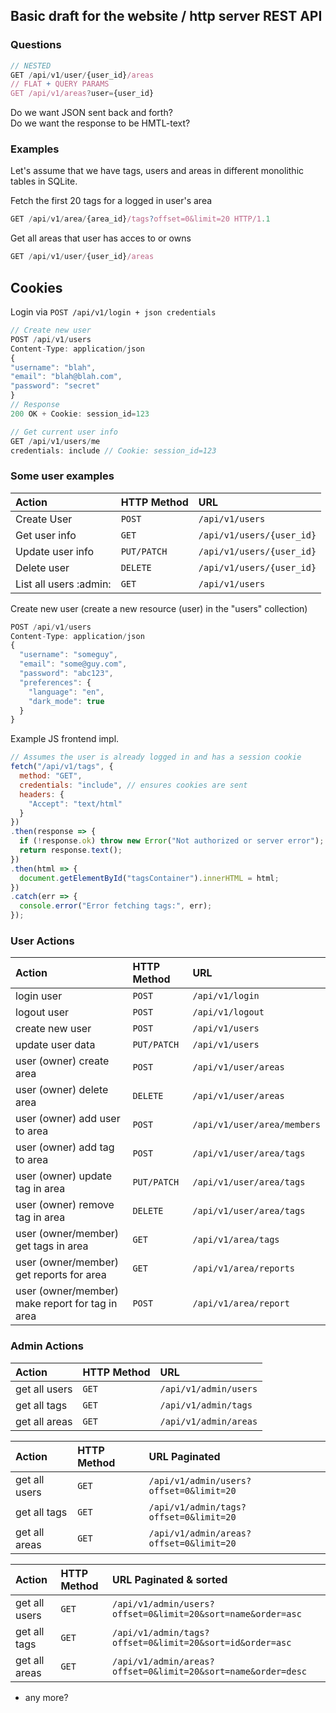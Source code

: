 ## Basic draft for the website / http server REST API

### Questions
```js
// NESTED
GET /api/v1/user/{user_id}/areas
// FLAT + QUERY PARAMS
GET /api/v1/areas?user={user_id}
```
Do we want JSON sent back and forth?  
Do we want the response to be HMTL-text?  

### Examples
  
Let's assume that we have tags, users and areas in different monolithic tables in SQLite.  
  
Fetch the first 20 tags for a logged in user's area  
```js
GET /api/v1/area/{area_id}/tags?offset=0&limit=20 HTTP/1.1
```

Get all areas that user has acces to or owns  
```js
GET /api/v1/user/{user_id}/areas
```

## Cookies
Login via `POST /api/v1/login + json credentials`  
```js
// Create new user
POST /api/v1/users
Content-Type: application/json
{
"username": "blah",
"email": "blah@blah.com",
"password": "secret"
}
// Response
200 OK + Cookie: session_id=123

// Get current user info
GET /api/v1/users/me
credentials: include // Cookie: session_id=123
```

### Some user examples
| Action | HTTP Method | URL |
| :-- | :-- | :-- |
| Create User | `POST` | `/api/v1/users` |
| Get user info | `GET` | `/api/v1/users/{user_id}` |
| Update user info | `PUT/PATCH` | `/api/v1/users/{user_id}` |
| Delete user | `DELETE` | `/api/v1/users/{user_id}` |
| List all users :admin: | `GET` | `/api/v1/users` |


Create new user (create a new resource (user) in the "users" collection)
```js
POST /api/v1/users
Content-Type: application/json
{
  "username": "someguy",
  "email": "some@guy.com",
  "password": "abc123",
  "preferences": {
    "language": "en",
    "dark_mode": true
  }
}
```

Example JS frontend impl.
```js
// Assumes the user is already logged in and has a session cookie
fetch("/api/v1/tags", {
  method: "GET",
  credentials: "include", // ensures cookies are sent
  headers: {
    "Accept": "text/html"
  }
})
.then(response => {
  if (!response.ok) throw new Error("Not authorized or server error");
  return response.text();
})
.then(html => {
  document.getElementById("tagsContainer").innerHTML = html;
})
.catch(err => {
  console.error("Error fetching tags:", err);
});
```

### User Actions
| Action | HTTP Method | URL |
| :-- | :-- | :-- |
| login user  | `POST` | `/api/v1/login` |
| logout user | `POST` | `/api/v1/logout` |
| create new user | `POST` | `/api/v1/users` |
| update user data | `PUT/PATCH` | `/api/v1/users` |
| user (owner) create area | `POST` | `/api/v1/user/areas` |
| user (owner) delete area | `DELETE` | `/api/v1/user/areas` |
| user (owner) add user to area | `POST` | `/api/v1/user/area/members` |
| user (owner) add tag to area | `POST` | `/api/v1/user/area/tags` |
| user (owner) update tag in area | `PUT/PATCH` | `/api/v1/user/area/tags` |
| user (owner) remove tag in area | `DELETE` | `/api/v1/user/area/tags` |
| user (owner/member) get tags in area | `GET` | `/api/v1/area/tags` |
| user (owner/member) get reports for area | `GET` | `/api/v1/area/reports` |
| user (owner/member) make report for tag in area | `POST` | `/api/v1/area/report` |

### Admin Actions
| Action | HTTP Method | URL |
| :-- | :-- | :-- |
| get all users | `GET` | `/api/v1/admin/users` |
| get all tags | `GET` | `/api/v1/admin/tags` |
| get all areas | `GET` | `/api/v1/admin/areas` |

| Action | HTTP Method | URL Paginated |
| :-- | :-- | :-- |
| get all users | `GET` | `/api/v1/admin/users?offset=0&limit=20` |
| get all tags | `GET` | `/api/v1/admin/tags?offset=0&limit=20` |
| get all areas | `GET` | `/api/v1/admin/areas?offset=0&limit=20` |

| Action | HTTP Method | URL Paginated & sorted|
| :-- | :-- | :-- |
| get all users | `GET` | `/api/v1/admin/users?offset=0&limit=20&sort=name&order=asc` |
| get all tags | `GET` | `/api/v1/admin/tags?offset=0&limit=20&sort=id&order=asc` |
| get all areas | `GET` | `/api/v1/admin/areas?offset=0&limit=20&sort=name&order=desc` |

* any more?
